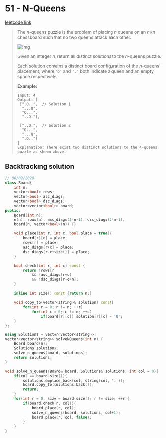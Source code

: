 # 51 - N-Queens

[leetcode link](https://leetcode.com/problems/n-queens/)

> The *n*-queens puzzle is the problem of placing *n* queens on an *n*×*n* chessboard such that no two queens attack each other.
>
> ![img](https://assets.leetcode.com/uploads/2018/10/12/8-queens.png)
>
> Given an integer *n*, return all distinct solutions to the *n*-queens puzzle.
>
> Each solution contains a distinct board configuration of the *n*-queens' placement, where `'Q'` and `'.'` both indicate a queen and an empty space respectively.
>
> **Example:**
>
> ```
> Input: 4
> Output: [
>  [".Q..",  // Solution 1
>   "...Q",
>   "Q...",
>   "..Q."],
> 
>  ["..Q.",  // Solution 2
>   "Q...",
>   "...Q",
>   ".Q.."]
> ]
> Explanation: There exist two distinct solutions to the 4-queens puzzle as shown above.
> ```

## Backtracking solution

```cpp
// 06/09/2020
class Board{
    int n;
    vector<bool> rows; 
    vector<bool> asc_diags; 
    vector<bool> dsc_diags;
    vector<vector<bool>> board;
public:
    Board(int n): 
    n(n), rows(n), asc_diags(2*n-1), dsc_diags(2*n-1),
    board(n, vector<bool>(n)) {}
    
    void place(int r, int c, bool place = true){
        board[r][c] = place;
        rows[r] = place;
        asc_diags[r+c] = place;
        dsc_diags[r-c+size()] = place;
    }
    
    bool check(int r, int c) const {
        return !rows[r]
            && !asc_diags[r+c]
            && !dsc_diags[r-c+n];
    }
    
    inline int size() const {return n;}
    
    void copy_to(vector<string>& solution) const{
        for(int r = 0; r != n; ++r)
            for(int c = 0; c != n; ++c)
                if(board[r][c]) solution[r][c] = 'Q';
    }
};

using Solutions = vector<vector<string>>;
vector<vector<string>> solveNQueens(int n) {
    Board board(n);
    Solutions solutions;
    solve_n_queens(board, solutions);
    return solutions;
}

void solve_n_queens(Board& board, Solutions& solutions, int col = 0){
    if(col == board.size()){
        solutions.emplace_back(col, string(col, '.'));
        board.copy_to(solutions.back());
        return;
    }
    for(int r = 0, size = board.size(); r != size; ++r){
        if(board.check(r, col)){
            board.place(r, col);
            solve_n_queens(board, solutions, col+1);
            board.place(r, col, false);
        }
    }  
}
```
